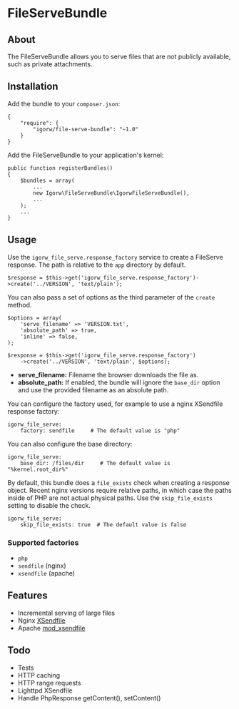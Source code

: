 # FileServeBundle

## About

The FileServeBundle allows you to serve files that are not publicly available,
such as private attachments.

## Installation

Add the bundle to your `composer.json`:

    {
        "require": {
            "igorw/file-serve-bundle": "~1.0"
        }
    }

Add the FileServeBundle to your application's kernel:

    public function registerBundles()
    {
        $bundles = array(
            ...
            new Igorw\FileServeBundle\IgorwFileServeBundle(),
            ...
        );
        ...
    }

## Usage

Use the `igorw_file_serve.response_factory` service to create a FileServe
response. The path is relative to the `app` directory by default.

    $response = $this->get('igorw_file_serve.response_factory')->create('../VERSION', 'text/plain');

You can also pass a set of options as the third parameter of the `create`
method.

    $options = array(
        'serve_filename' => 'VERSION.txt',
        'absolute_path' => true,
        'inline' => false,
    );

    $response = $this->get('igorw_file_serve.response_factory')
        ->create('../VERSION', 'text/plain', $options);

* **serve_filename:** Filename the browser downloads the file as.
* **absolute_path:** If enabled, the bundle will ignore the `base_dir` option
  and use the provided filename as an absolute path.

You can configure the factory used, for example to use a nginx XSendfile
response factory:

    igorw_file_serve:
        factory: sendfile     # The default value is "php"

You can also configure the base directory:

    igorw_file_serve:
        base_dir: /files/dir     # The default value is "%kernel.root_dir%"

By default, this bundle does a `file_exists` check when creating a response
object. Recent nginx versions require relative paths, in which case the paths
inside of PHP are not actual physical paths. Use the `skip_file_exists`
setting to disable the check.

    igorw_file_serve:
        skip_file_exists: true  # The default value is false

### Supported factories

 * `php`
 * `sendfile` (nginx)
 * `xsendfile` (apache)

## Features

* Incremental serving of large files
* Nginx [XSendfile](http://wiki.nginx.org/XSendfile)
* Apache [mod_xsendfile](https://tn123.org/mod_xsendfile/)

## Todo

* Tests
* HTTP caching
* HTTP range requests
* Lighttpd XSendfile
* Handle PhpResponse getContent(), setContent()
